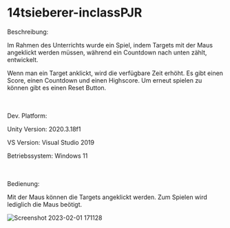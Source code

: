 # 14tsieberer-inclassPJR

Beschreibung:

Im Rahmen des Unterrichts wurde ein Spiel, indem Targets mit der Maus angeklickt werden müssen, während ein Countdown nach unten zählt, entwickelt. 

Wenn man ein Target anklickt, wird die verfügbare Zeit erhöht. Es gibt einen Score, einen Countdown und einen Highscore. Um erneut spielen zu können gibt es einen Reset Button.

<br></br>
Dev. Platform:

Unity Version: 2020.3.18f1

VS Version: Visual Studio 2019

Betriebssystem: Windows 11

<br></br>
Bedienung:

Mit der Maus können die Targets angeklickt werden. Zum Spielen wird lediglich die Maus beötigt.

![Screenshot 2023-02-01 171128](https://user-images.githubusercontent.com/114923448/216098664-68c4faf4-81c1-4e9c-8bba-e8e8efe6a7ea.png)
